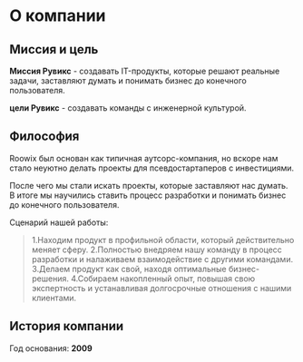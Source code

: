 # О компании

## Миссия и цель

**Миссия Рувикс** - создавать IT-продукты, которые решают реальные задачи, заставляют думать и понимать бизнес до конечного пользователя.

**цели Рувикс** - создавать команды с инженерной культурой.

## Философия

Roowix был основан как типичная аутсорс-компания, но вскоре нам стало неуютно делать проекты для псевдостартаперов с инвестициями. 

После чего мы стали искать проекты, которые заставляют нас думать. В итоге мы научились ставить процесс разработки и понимать бизнес до конечного пользователя.

Сценарий нашей работы:

>1.Находим продукт в профильной области, который действительно меняет сферу.
>2.Полностью внедряем нашу команду в процесс разработки и налаживаем взаимодействие с другими командами.
>3.Делаем продукт как свой, находя оптимальные бизнес-решения.
>4.Собираем накопленный опыт, повышая свою экспертность и устанавливая долгосрочные отношения с нашими клиентами.

## История компании

 Год основания: **2009**


